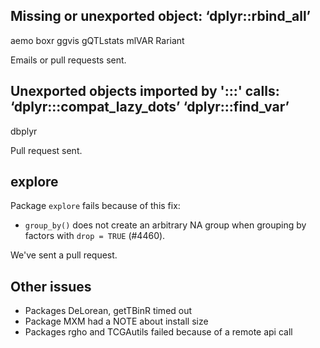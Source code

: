 ## Missing or unexported object: ‘dplyr::rbind_all’

aemo
boxr
ggvis
gQTLstats
mlVAR
Rariant

Emails or pull requests sent. 

## Unexported objects imported by ':::' calls: ‘dplyr:::compat_lazy_dots’ ‘dplyr:::find_var’

dbplyr

Pull request sent. 

## explore

Package `explore` fails because of this fix: 

* `group_by()` does not create an arbitrary NA group when grouping by factors with `drop = TRUE` (#4460).

We've sent a pull request. 

## Other issues

- Packages DeLorean, getTBinR timed out
- Package MXM had a NOTE about install size
- Packages rgho and TCGAutils failed because of a remote api call
